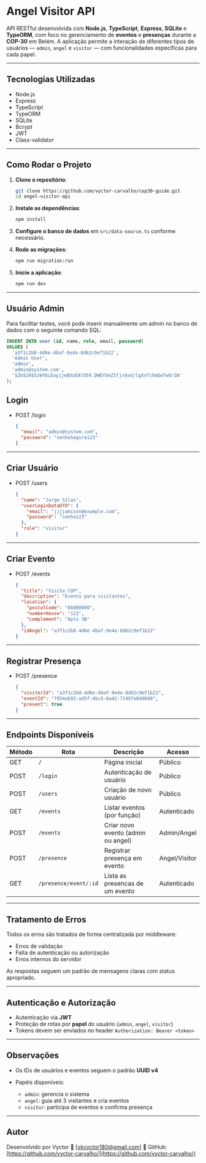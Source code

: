 #  Angel Visitor API

API RESTful desenvolvida com **Node.js**, **TypeScript**, **Express**, **SQLite** e **TypeORM**, com foco no gerenciamento de **eventos** e **presenças** durante a **COP-30** em Belém. A aplicação permite a interação de diferentes tipos de usuários — `admin`, `angel` e `visitor` — com funcionalidades específicas para cada papel.

---

## Tecnologias Utilizadas

- Node.js
- Express
- TypeScript
- TypeORM
- SQLite
- Bcrypt
- JWT
- Class-validator

---

## Como Rodar o Projeto

1. **Clone o repositório**:
   ```bash
   git clone https://github.com/vyctor-carvalho/cop30-guide.git
   cd angel-visitor-api
   ```


2. **Instale as dependências**:
   ```bash
   npm install
   ```

3. **Configure o banco de dados** em `src/data-source.ts` conforme necessário.

4. **Rode as migrações**:
    ```bash
    npm run migration:run
    ```

5. **Inicie a aplicação**:

   ```bash
   npm run dev
   ```

---

## Usuário Admin

Para facilitar testes, você pode inserir manualmente um admin no banco de dados com o seguinte comando SQL:

```sql
INSERT INTO user (id, name, role, email, password)
VALUES (
  'a3f1c2b8-4d6e-4baf-9e4a-8d62c9ef1b22', 
  'Admin User', 
  'admin', 
  'admin@system.com', 
  '$2b$10$5zWYbLEayijeBXoEAlO59.DWEYUeZ5fjv9xd/lqXnTchmDw7wO/1W'
);
```

## Login


- POST /login
  ```json
  {
    "email": "admin@system.com",
    "password": "senhaSegura123"
  }
  ```

---

## Criar Usuário

- POST /users
  ```json
  {
    "name": "Jorge Silas",
    "userLoginDataDTO": {
      "email": "jjjjamison@example.com",
      "password": "senha123"
    },
    "role": "visitor"
  }
  ```

---

## Criar Evento

- POST /events
  ```json
  {
    "title": "Visita COP",
    "description": "Evento para visitantes",
    "location": {
      "postalCode": "66000000",
      "numberHouse": "123",
      "complement": "Apto 3B"
    },
    "idAngel": "a3f1c2b8-4d6e-4baf-9e4a-8d62c9ef1b22"
  }
  ```

---

## Registrar Presença

- POST /presence
  ```json
  {
    "visitorId": "a3f1c2b8-4d6e-4baf-9e4a-8d62c9ef1b22",
    "eventId": "7854eb92-ad5f-4bc5-8a42-71497e0dd608",
    "present": true
  }
  ```

---

## Endpoints Disponíveis

| Método | Rota        | Descrição                          | Acesso        |
| ------ | ----------- | ---------------------------------- | ------------- |
| GET    | `/`         | Página inicial                     | Público       |
| POST   | `/login`    | Autenticação de usuário            | Público       |
| POST   | `/users`    | Criação de novo usuário            | Público       |
| GET    | `/events`   | Listar eventos (por função)        | Autenticado   |
| POST   | `/events`   | Criar novo evento (admin ou angel) | Admin/Angel   |
| POST   | `/presence` | Registrar presença em evento       | Angel/Visitor |
| GET   | `/presence/event/:id` | Lista as presencas de um evento       | Autenticado |

---

## Tratamento de Erros

Todos os erros são tratados de forma centralizada por middleware:

* Erros de validação
* Falta de autenticação ou autorização
* Erros internos do servidor

As respostas seguem um padrão de mensagens claras com status apropriado.

---

## Autenticação e Autorização

* Autenticação via **JWT**
* Proteção de rotas por **papel** do usuário (`admin`, `angel`, `visitor`)
* Tokens devem ser enviados no header `Authorization: Bearer <token>`

---

## Observações

* Os IDs de usuários e eventos seguem o padrão **UUID v4**
* Papéis disponíveis:

  * `admin`: gerencia o sistema
  * `angel`: guia até 3 visitantes e cria eventos
  * `visitor`: participa de eventos e confirma presença

---


## Autor

Desenvolvido por Vyctor
📧 \[[vkvyctor180@gmail.com](mailto:vkvyctor180@gmail.com)]
🔗 GitHub: [https://github.com/vyctor-carvalho/](https://github.com/vyctor-carvalho/)


